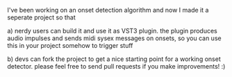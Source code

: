 I've been working on an onset detection algorithm and now I made it a seperate project so that

a) nerdy users can build it and use it as VST3 plugin.
the plugin produces audio impulses and sends midi sysex messages on onsets,
so you can use this in your project somehow to trigger stuff

b) devs can fork the project to get a nice starting point for a working onset detector.
please feel free to send pull requests if you make improvements! :)
